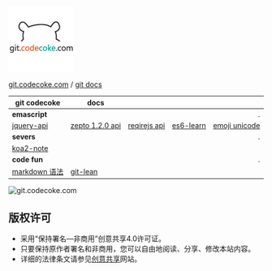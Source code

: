 
[codecoke com logo]: ./codecokelogo.gif "http://git.codecoke.com"
[git codecoke logo]: public/images/icon.git.codecoke.png "https://git.codecoke.com"
[codecoke doc]: https://github.com/codecoke/htmltools/tree/master/docs
[codecoke git]: https://github.com/codecoke/htmltools/
[codecoke http]: http://git.codecoke.com/



![git.codecoke.com][git codecoke logo]

[git.codecoke.com][codecoke http] / [git docs][codecoke doc]


|  git codecoke | docs  |    |    |     |
|-------------- |------ |--- |---:|----:|
| __emascript__ |  |  |  | . |
[jquery-api](./tech_book/js/jquery/index.html) | [zepto 1.2.0 api](./zepto/zepto1.2.0.html) | [reqirejs api](./tech_book/js/requirejs/default.html) | [es6-learn](./tech_book/js/es6-ruanyifeng/sidebar.md) | [emoji unicode](./ecmascript/emoji/emoji-table.htm)
| __severs__ |  |  |  | . |
|[koa2-note](./koa/koa2-note-master/README.md) | | | | |
| __code fun__ |  |  |  | . |
|[markdown 语法](./markdown/basics-tw.md) | [git-lean](./git/git-lean-mf.md) ||||


![git.codecoke.com][codecoke  com logo]

<script>
  // console.log(`hi console`);
</script>

## 版权许可


- 采用“保持署名—非商用”创意共享4.0许可证。
- 只要保持原作者署名和非商用，您可以自由地阅读、分享、修改本站内容。
- 详细的法律条文请参见[创意共享](http://creativecommons.org/licenses/by-nc/4.0/)网站。
